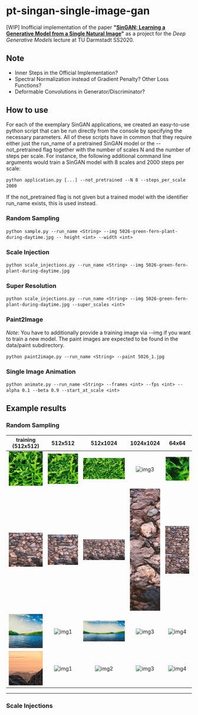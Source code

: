 # pt-singan-single-image-gan

[WIP] Inofficial implementation of the paper __"[SinGAN: Learning a Generative Model from a Single Natural Image](https://arxiv.org/pdf/1905.01164.pdf)"__ as a project for the _Deep Generative Models_ lecture at TU Darmstadt SS2020.

## Note
- Inner Steps in the Official Implementation?
- Spectral Normalization instead of Gradient Penalty? Other Loss Functions?
- Deformable Convolutions in Generator/Discriminator?


## How to use

For each of the exemplary SinGAN applications, we created an easy-to-use python script that can be run directly from the console by specifying the necessary parameters. All of these scripts have in common that they require either just the run_name of a pretrained SinGAN model or the --not_pretrained flag together with the number of scales N and the number of steps per scale. For instance, the following additional command line arguments would train a SinGAN model with 8 scales and 2000 steps per scale:

```console
python application.py [...] --not_pretrained --N 8 --steps_per_scale 2000
```

If the not_pretrained flag is not given but a trained model with the identifier run_name exists, this is used instead.

### Random Sampling

```console
python sample.py --run_name <String> --img 5026-green-fern-plant-during-daytime.jpg -- height <int> --width <int>
```

### Scale Injection

```console
python scale_injections.py --run_name <String> --img 5026-green-fern-plant-during-daytime.jpg
```

### Super Resolution

```console
python scale_injections.py --run_name <String> --img 5026-green-fern-plant-during-daytime.jpg --super_scales <int>
```

### Paint2Image
_Note_: You have to additionally provide a training image via --img if you want to train a new model. The paint images are expected to be found in the data/paint subdirectory.

```console
python paint2image.py --run_name <String> --paint 5026_1.jpg
```
### Single Image Animation

```console
python animate.py --run_name <String> --frames <int> --fps <int> --alpha 0.1 --beta 0.9 --start_at_scale <int>
```

## Example results

### Random Sampling

training (512x512)         |         512x512           |         512x1024          |         1024x1024          |         64x64
:-------------------------:|:-------------------------:|:-------------------------:|:-------------------------:|:-------------------------:
![train](https://github.com/jonasgrebe/pt-singan-single-image-gan/blob/master/data/5026-green-fern-plant-during-daytime.jpg) |![img1](https://github.com/jonasgrebe/pt-singan-single-image-gan/blob/master/samples/singan_5026/size_512x512.jpg) |![img2](https://github.com/jonasgrebe/pt-singan-single-image-gan/blob/master/samples/singan_5026/size_512x1024.jpg) |![img3](https://github.com/jonasgrebe/pt-singan-single-image-gan/blob/master/samples/singan_5026/size_1024x1024.jpg) |![img4](https://github.com/jonasgrebe/pt-singan-single-image-gan/blob/master/samples/singan_5026/size_64x64.jpg) 
![train](https://github.com/jonasgrebe/pt-singan-single-image-gan/blob/master/data/473-brown-rock-wall.jpg)  |![img1](https://github.com/jonasgrebe/pt-singan-single-image-gan/blob/master/samples/singan_473/size_512x512.jpg) |![img2](https://github.com/jonasgrebe/pt-singan-single-image-gan/blob/master/samples/singan_473/size_512x1024.jpg) |![img3](https://github.com/jonasgrebe/pt-singan-single-image-gan/blob/master/samples/singan_473/size_512x128.jpg) |![img4](https://github.com/jonasgrebe/pt-singan-single-image-gan/blob/master/samples/singan_473/size_1024x512.jpg) 
![train](https://github.com/jonasgrebe/pt-singan-single-image-gan/blob/master/data/1497-calm-body-of-water-near-tall-trees-during-daytime.jpg)  |![img1](https://github.com/jonasgrebe/pt-singan-single-image-gan/blob/master/samples/singan_1497/size_512x512.jpg) |![img2](https://github.com/jonasgrebe/pt-singan-single-image-gan/blob/master/samples/singan_1497/size_512x1024.jpg) |![img3](https://github.com/jonasgrebe/pt-singan-single-image-gan/blob/master/samples/singan_1497/size_512x128.jpg) |![img4](https://github.com/jonasgrebe/pt-singan-single-image-gan/blob/master/samples/singan_1497/size_1024x512.jpg) 
![train](https://github.com/jonasgrebe/pt-singan-single-image-gan/blob/master/data/5015-mountain-range-under-cloudy-skies.jpg) |![img1](https://github.com/jonasgrebe/pt-singan-single-image-gan/blob/master/samples/singan_5015/size_512x512.jpg) |![img2](https://github.com/jonasgrebe/pt-singan-single-image-gan/blob/master/samples/singan_5015/size_512x1024.jpg) |![img3](https://github.com/jonasgrebe/pt-singan-single-image-gan/blob/master/samples/singan_5015/size_512x128.jpg) |![img4](https://github.com/jonasgrebe/pt-singan-single-image-gan/blob/master/samples/singan_5015/size_1024x512.jpg) 

----

### Scale Injections
